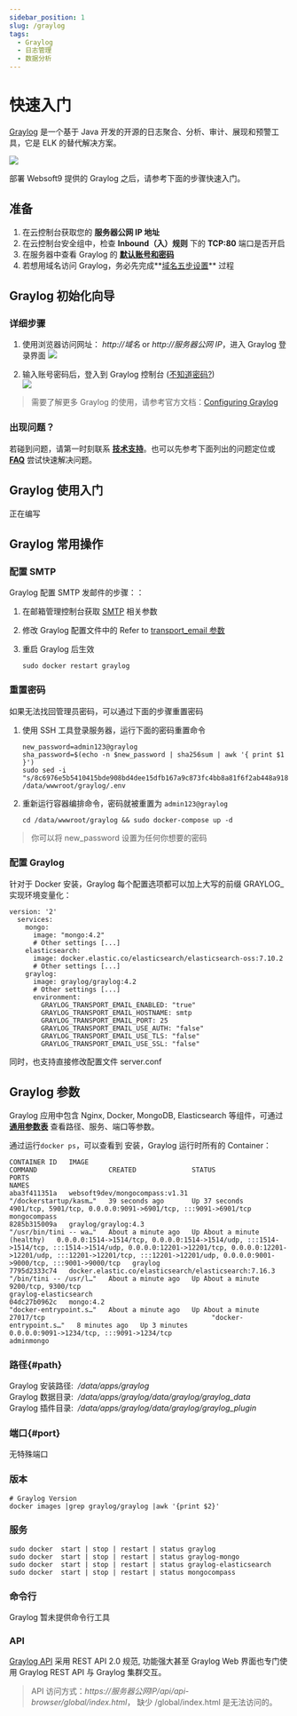 ```yaml
---
sidebar_position: 1
slug: /graylog
tags:
  - Graylog
  - 日志管理
  - 数据分析
---
```


# 快速入门

[Graylog](https://graylog-server.apache.org/) 是一个基于 Java 开发的开源的日志聚合、分析、审计、展现和预警工具，它是 ELK 的替代解决方案。  

![](https://libs.websoft9.com/Websoft9/DocsPicture/en/graylog/graylog-gui-websoft9.png)


部署 Websoft9 提供的 Graylog 之后，请参考下面的步骤快速入门。

## 准备


1. 在云控制台获取您的 **服务器公网 IP 地址**
2. 在云控制台安全组中，检查 **Inbound（入）规则** 下的 **TCP:80** 端口是否开启
3. 在服务器中查看 Graylog 的 **[默认账号和密码](./user/credentials)**
4. 若想用域名访问 Graylog，务必先完成**[域名五步设置](./administrator/domain_step)** 过程

## Graylog 初始化向导

### 详细步骤

1. 使用浏览器访问网址： *http://域名* or *http://服务器公网 IP*，进入 Graylog 登录界面
   ![](https://libs.websoft9.com/Websoft9/DocsPicture/zh/graylog/graylog-login-websoft9.png)

2. 输入账号密码后，登入到 Graylog 控制台 ([不知道密码?](./user/credentials))  
   ![](https://libs.websoft9.com/Websoft9/DocsPicture/zh/graylog/graylog-console-websoft9.png)

> 需要了解更多 Graylog 的使用，请参考官方文档：[Configuring Graylog](https://docs.graylog.org/en/latest/pages/installation/docker.html)

### 出现问题？

若碰到问题，请第一时刻联系 **[技术支持](./helpdesk)**。也可以先参考下面列出的问题定位或 **[FAQ](./faq#setup)** 尝试快速解决问题。

## Graylog 使用入门

正在编写

## Graylog 常用操作

### 配置 SMTP

Graylog 配置 SMTP 发邮件的步骤：：

1. 在邮箱管理控制台获取 [SMTP](./administrator/smtp) 相关参数

2. 修改 Graylog 配置文件中的 Refer to [transport_email 参数](https://docs.graylog.org/en/3.3/pages/configuration/server.conf.html#email)

3. 重启 Graylog 后生效
   ```
   sudo docker restart graylog
   ```

### 重置密码

如果无法找回管理员密码，可以通过下面的步骤重置密码

1. 使用 SSH 工具登录服务器，运行下面的密码重置命令

   ```
   new_password=admin123@graylog
   sha_password=$(echo -n $new_password | sha256sum | awk '{ print $1 }')
   sudo sed -i "s/8c6976e5b5410415bde908bd4dee15dfb167a9c873fc4bb8a81f6f2ab448a918/$sha_password/g" /data/wwwroot/graylog/.env
   ```

2. 重新运行容器编排命令，密码就被重置为 `admin123@graylog`
   ```
   cd /data/wwwroot/graylog && sudo docker-compose up -d
   ```

> 你可以将 new_password 设置为任何你想要的密码

### 配置 Graylog

针对于 Docker 安装，Graylog 每个配置选项都可以加上大写的前缀 GRAYLOG_ 实现环境变量化： 

```
version: '2'
  services:
    mongo:
      image: "mongo:4.2"
      # Other settings [...]
    elasticsearch:
      image: docker.elastic.co/elasticsearch/elasticsearch-oss:7.10.2
      # Other settings [...]
    graylog:
      image: graylog/graylog:4.2
      # Other settings [...]
      environment:
        GRAYLOG_TRANSPORT_EMAIL_ENABLED: "true"
        GRAYLOG_TRANSPORT_EMAIL_HOSTNAME: smtp
        GRAYLOG_TRANSPORT_EMAIL_PORT: 25
        GRAYLOG_TRANSPORT_EMAIL_USE_AUTH: "false"
        GRAYLOG_TRANSPORT_EMAIL_USE_TLS: "false"
        GRAYLOG_TRANSPORT_EMAIL_USE_SSL: "false"
```

同时，也支持直接修改配置文件 server.conf

## Graylog 参数

Graylog 应用中包含 Nginx, Docker, MongoDB, Elasticsearch 等组件，可通过 **[通用参数表](./administrator/parameter)** 查看路径、服务、端口等参数。

通过运行`docker ps`，可以查看到 安装，Graylog 运行时所有的 Container：

```
CONTAINER ID   IMAGE                                                  COMMAND                  CREATED              STATUS                        PORTS                                                                                                                                                                                                                           NAMES
aba3f411351a   websoft9dev/mongocompass:v1.31                         "/dockerstartup/kasm…"   39 seconds ago       Up 37 seconds                 4901/tcp, 5901/tcp, 0.0.0.0:9091->6901/tcp, :::9091->6901/tcp                                                                                                                                                                   mongocompass
8285b315009a   graylog/graylog:4.3                                    "/usr/bin/tini -- wa…"   About a minute ago   Up About a minute (healthy)   0.0.0.0:1514->1514/tcp, 0.0.0.0:1514->1514/udp, :::1514->1514/tcp, :::1514->1514/udp, 0.0.0.0:12201->12201/tcp, 0.0.0.0:12201->12201/udp, :::12201->12201/tcp, :::12201->12201/udp, 0.0.0.0:9001->9000/tcp, :::9001->9000/tcp   graylog
7795d2333c74   docker.elastic.co/elasticsearch/elasticsearch:7.16.3   "/bin/tini -- /usr/l…"   About a minute ago   Up About a minute             9200/tcp, 9300/tcp                                                                                                                                                                                                              graylog-elasticsearch
04dc27b0962c   mongo:4.2                                              "docker-entrypoint.s…"   About a minute ago   Up About a minute             27017/tcp                                          "docker-entrypoint.s…"   8 minutes ago   Up 3 minutes             0.0.0.0:9091->1234/tcp, :::9091->1234/tcp                                                                                                                                                                                       adminmongo
```

### 路径{#path}

Graylog 安装路径:  */data/apps/graylog*  
Graylog 数据目录:  */data/apps/graylog/data/graylog/graylog_data*  
Graylog 插件目录:  */data/apps/graylog/data/graylog/graylog_plugin*  

### 端口{#port}

无特殊端口

### 版本

```shell
# Graylog Version
docker images |grep graylog/graylog |awk '{print $2}'
```

### 服务

```shell
sudo docker  start | stop | restart | status graylog
sudo docker  start | stop | restart | status graylog-mongo
sudo docker  start | stop | restart | status graylog-elasticsearch
sudo docker  start | stop | restart | status mongocompass
```

### 命令行

Graylog 暂未提供命令行工具

### API

[Graylog API](https://docs.graylog.org/v1/docs/rest-api) 采用 REST API 2.0 规范, 功能强大甚至 Graylog Web 界面也专门使用 Graylog REST API 与 Graylog 集群交互。

 > API 访问方式：*https://服务器公网IP/api/api-browser/global/index.html*， 缺少 /global/index.html 是无法访问的。
